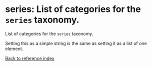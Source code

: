 # series: List of categories for the `series` taxonomy.

List of categories for the `series` taxonomy.

Setting this as a simple string is the same as setting it as a list of one
element.

[Back to reference index](../README.md)
